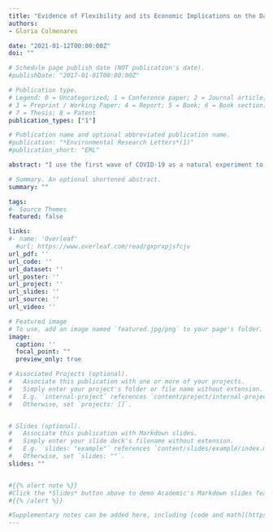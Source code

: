 ```yaml
---
title: "Evidence of Flexibility and its Economic Implications on the Day-ahead Electricity Market"
authors:
- Gloria Colmenares

date: "2021-01-12T00:00:00Z"
doi: ""

# Schedule page publish date (NOT publication's date).
#publishDate: "2017-01-01T00:00:00Z"

# Publication type.
# Legend: 0 = Uncategorized; 1 = Conference paper; 2 = Journal article;
# 3 = Preprint / Working Paper; 4 = Report; 5 = Book; 6 = Book section;
# 7 = Thesis; 8 = Patent
publication_types: ["1"]

# Publication name and optional abbreviated publication name.
#publication: "*Environmental Research Letters*(1)"
#publication_short: "ERL"

abstract: "I use the first wave of COVID-19 as a natural experiment to document evidence of flexibility on the German day-ahead electricity market. I parameterize a model that represents uncertainty on the demand side as intermittency of renewables. I then compare pre- to post-COVID-19 data to investigate lower-bound economic implications. Post-COVID-19 and under 44% renewable shares, electricity prices were most sensitive to fuel costs, and almost completely passed through, while remaining rigid to CO2 costs. A decrease in demand consumption had a detrimental welfare effect on both, consumers and producers. An increase in demand consumption was slightly beneficial in the afternoon peak, mainly for consumers. Although the distributional gap was reduced, both actors, were worst off post-COVID-19. CO2 emissions were lower by 31% on average, but emissions from lignite remained almost constant around 56% of total emissions from fossil fuels. If this consumption pattern persists to some extent, under higher renewable shares, and more extreme weather conditions, more appropriate market rules would be necessary to achieve allocative efficiency."

# Summary. An optional shortened abstract.
summary: ""

tags:
#- Source Themes
featured: false

links:
#- name: 'Overleaf'
  #url: https://www.overleaf.com/read/gxprxpjsfcjv
url_pdf: ''
url_code: ''
url_dataset: ''
url_poster: ''
url_project: ''
url_slides: ''
url_source: ''
url_video: ''

# Featured image
# To use, add an image named `featured.jpg/png` to your page's folder. 
image:
  caption: ''
  focal_point: ""
  preview_only: true

# Associated Projects (optional).
#   Associate this publication with one or more of your projects.
#   Simply enter your project's folder or file name without extension.
#   E.g. `internal-project` references `content/project/internal-project/index.md`.
#   Otherwise, set `projects: []`.


# Slides (optional).
#   Associate this publication with Markdown slides.
#   Simply enter your slide deck's filename without extension.
#   E.g. `slides: "example"` references `content/slides/example/index.md`.
#   Otherwise, set `slides: ""`.
slides: ""


#{{% alert note %}}
#Click the *Slides* button above to demo Academic's Markdown slides feature.
#{{% /alert %}}

#Supplementary notes can be added here, including [code and math](https://sourcethemes.com/academic/docs/writing-markdown-latex/).
---
```

